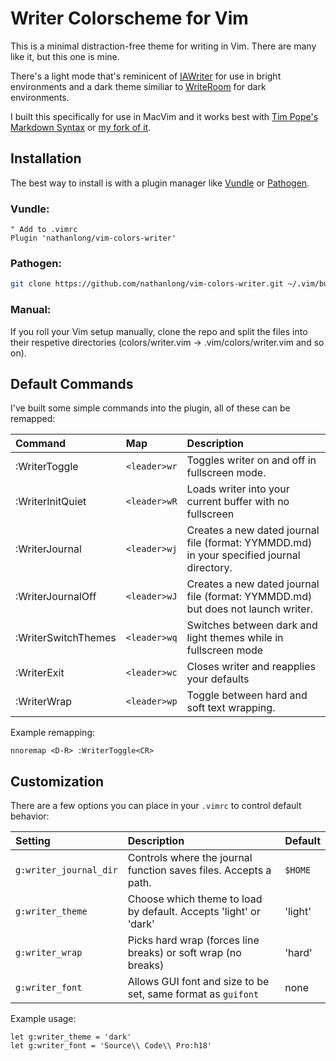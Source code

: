 # Writer Colorscheme for Vim

This is a minimal distraction-free theme for writing in Vim. There are many like it, but this one is mine.

There's a light mode that's reminicent of [IAWriter](http://www.iawriter.com/) for use in bright environments and a dark theme similiar to [WriteRoom](http://www.hogbaysoftware.com/products/writeroom) for dark environments.

I built this specifically for use in MacVim and it works best with [Tim Pope's Markdown Syntax](https://github.com/tpope/vim-markdown) or [my fork of it](https://github.com/nathanlong/vim-markdown).

## Installation

The best way to install is with a plugin manager like [Vundle](https://github.com/gmarik/Vundle.vim) or [Pathogen](https://github.com/tpope/vim-pathogen).

### Vundle:

```vim
" Add to .vimrc
Plugin 'nathanlong/vim-colors-writer'
```

### Pathogen:
```bash
git clone https://github.com/nathanlong/vim-colors-writer.git ~/.vim/bundle/colors-writer
```

### Manual:

If you roll your Vim setup manually, clone the repo and split the files into their respetive directories (colors/writer.vim -> .vim/colors/writer.vim and so on).

## Default Commands

I've built some simple commands into the plugin, all of these can be remapped:

| Command | Map | Description |
|:------- |:--- |:----------- |
| :WriterToggle | `<leader>wr` | Toggles writer on and off in fullscreen mode. |
| :WriterInitQuiet | `<leader>wR` | Loads writer into your current buffer with no fullscreen |
| :WriterJournal | `<leader>wj` | Creates a new dated journal file (format: YYMMDD.md) in your specified journal directory. |
| :WriterJournalOff | `<leader>wJ` | Creates a new dated journal file (format: YYMMDD.md) but does not launch writer. |
| :WriterSwitchThemes | `<leader>wq` | Switches between dark and light themes while in fullscreen mode |
| :WriterExit | `<leader>wc` | Closes writer and reapplies your defaults |
| :WriterWrap | `<leader>wp` | Toggle between hard and soft text wrapping. |

Example remapping:

```vim
nnoremap <D-R> :WriterToggle<CR>
```

## Customization

There are a few options you can place in your `.vimrc` to control default behavior:

| Setting | Description | Default |
|:--------|:------------|:--------|
| `g:writer_journal_dir` | Controls where the journal function saves files. Accepts a path. | `$HOME` |
| `g:writer_theme`       | Choose which theme to load by default. Accepts 'light' or 'dark' | 'light' |
| `g:writer_wrap`        | Picks hard wrap (forces line breaks) or soft wrap (no breaks) | 'hard' |
| `g:writer_font`        | Allows GUI font and size to be set, same format as `guifont` | none |

Example usage:

```vim
let g:writer_theme = 'dark'
let g:writer_font = 'Source\\ Code\\ Pro:h18'
```

